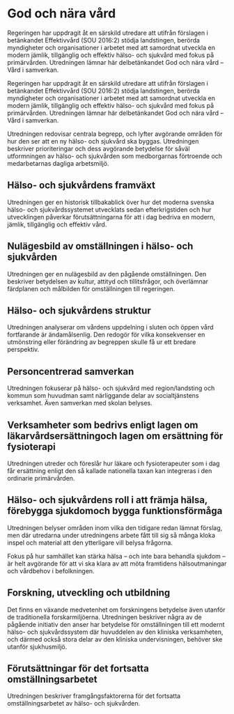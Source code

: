 # God och nära vård

Regeringen har uppdragit åt en särskild utredare att utifrån förslagen i betänkandet Effektivvård (SOU 2016:2) stödja landstingen, berörda myndigheter och organisationer i arbetet med att samordnat utveckla en modern jämlik, tillgänglig och effektiv hälso- och sjukvård med fokus på primärvården. Utredningen lämnar här delbetänkandet God och nära vård – Vård i samverkan.

Regeringen har uppdragit åt en särskild utredare att utifrån förslagen i betänkandet Effektivvård (SOU 2016:2) stödja landstingen, berörda myndigheter och organisationer i arbetet med att samordnat utveckla en modern jämlik, tillgänglig och effektiv hälso- och sjukvård med fokus på primärvården. Utredningen lämnar här delbetänkandet God och nära vård – Vård i samverkan.

Utredningen redovisar centrala begrepp, och lyfter avgörande områden för hur den ser att en ny hälso- och sjukvård ska byggas. Utredningen beskriver prioriteringar och dess avgörande betydelse för såväl utformningen av hälso- och sjukvården som medborgarnas förtroende och medarbetarnas dagliga arbetsmiljö.

## Hälso- och sjukvårdens framväxt

Utredningen ger en historisk tillbakablick över hur det moderna svenska hälso- och sjukvårdssystemet utvecklats sedan efterkrigstiden och hur utvecklingen påverkar förutsättningarna för att i dag bedriva en modern, jämlik, tillgänglig och effektiv vård.

## Nulägesbild av omställningen i hälso- och sjukvården

Utredningen ger en nulägesbild av den pågående omställningen. Den beskriver betydelsen av kultur, attityd och tillitsfrågor, och överlämnar färdplanen och målbilden för omställningen till regeringen.

## Hälso- och sjukvårdens struktur

Utredningen analyserar om vårdens uppdelning i sluten och öppen vård fortfarande är ändamålsenlig. Den redogör för vilka konsekvenser en utmönstring eller förändring av begreppen skulle få ur ett bredare perspektiv.

## Personcentrerad samverkan

Utredningen fokuserar på hälso- och sjukvård med region/landsting och kommun som huvudman samt närliggande delar av socialtjänstens verksamhet. Även samverkan med skolan belyses.

## Verksamheter som bedrivs enligt lagen om läkarvårdsersättningoch lagen om ersättning för fysioterapi

Utredningen utreder och föreslår hur läkare och fysioterapeuter som i dag får ersättning enligt den så kallade nationella
taxan kan integreras i den ordinarie primärvården.

## Hälso- och sjukvårdens roll i att främja hälsa, förebygga sjukdomoch bygga funktionsförmåga

Utredningen belyser områden inom vilka den tidigare redan lämnat förslag, men där utredarna under utredningens arbete fått till sig så många kloka inspel och material att den ytterligare vill belysa
frågorna.

Fokus på hur samhället kan stärka hälsa – och inte bara behandla sjukdom – är helt avgörande för att vi ska klara av att möta framtidens hälsoutmaningar och vårdbehov i befolkningen.

## Forskning, utveckling och utbildning

Det finns en växande medvetenhet om forskningens betydelse även utanför de traditionella forskarmiljöerna. Utredningen beskriver några av de pågående initiativ den anser har betydelse för omställningen till ett modernt hälso- och sjukvårdssystem där huvuddelen av den kliniska verksamheten, och därmed också stora delar av den kliniska undervisningen, behöver ske utanför sjukhusmiljö.

## Förutsättningar för det fortsatta omställningsarbetet

Utredningen beskriver framgångsfaktorerna för det fortsatta omställningsarbetet av hälso- och sjukvården.
